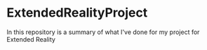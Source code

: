 # ExtendedRealityProject
In this repository is a summary of what I've done for my project for Extended Reality

